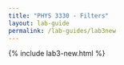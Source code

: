 ```yaml
---
title: "PHYS 3330 - Filters"
layout: lab-guide
permalink: /lab-guides/lab3new
---
```


{% include lab3-new.html %}